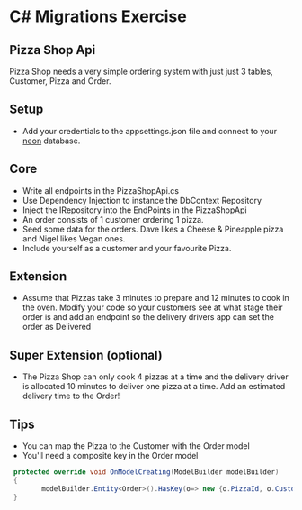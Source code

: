 # C# Migrations Exercise

## Pizza Shop Api

Pizza Shop needs a very simple ordering system with just just 3 tables, Customer, Pizza and Order.

## Setup
- Add your credentials to the appsettings.json file and connect to your [neon](https://neon.tech) database.  

## Core

- Write all endpoints in the PizzaShopApi.cs
- Use Dependency Injection to instance the DbContext Repository
- Inject the IRepository into the EndPoints in the PizzaShopApi
- An order consists of 1 customer ordering 1 pizza.
- Seed some data for the orders. Dave likes a Cheese & Pineapple pizza and Nigel likes Vegan ones.  
- Include yourself as a customer and your favourite Pizza.


## Extension

- Assume that Pizzas take 3 minutes to prepare and 12 minutes to cook in the oven. Modify your code so your customers see at what stage their order is and add an endpoint so the delivery drivers app can set the order as Delivered

## Super Extension (optional)

- The Pizza Shop can only cook 4 pizzas at a time and the delivery driver is allocated 10 minutes to deliver one pizza at a time.  Add an estimated delivery time to the Order!
 

## Tips

- You can map the Pizza to the Customer with the Order model
- You'll need a composite key in the Order model

```cs
 protected override void OnModelCreating(ModelBuilder modelBuilder)
 {
        modelBuilder.Entity<Order>().HasKey(o=> new {o.PizzaId, o.CustomerId});
 }


```